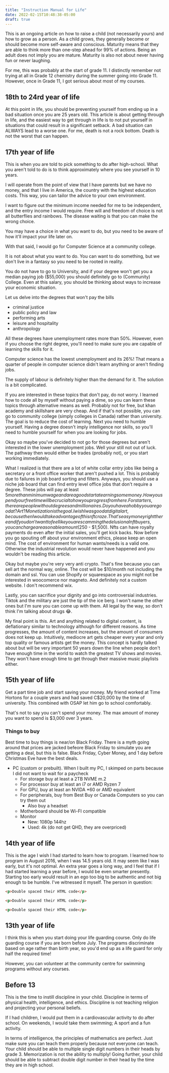 ```yaml
---
title: "Instruction Manual for Life"
date: 2022-02-15T10:48:38-05:00
draft: true
---
```


This is an ongoing article on how to raise a child (not necessarily yours) and how to grow as a person. As a child grows, they generally become or should become more self-aware and conscious. Maturity means that they are able to think more than one-step ahead for 99% of actions. Being an adult does not imply you are mature. Maturity is also not about never having fun or never laughing.

For me, this was probably at the start of grade 11. I distinctly remember not trying at all in Grade 12 chemistry during the summer going into Grade 11. However, once in Grade 11, I got serious about most of my courses.

## 18th to 24rd year of life

At this point in life, you should be preventing yourself from ending up in a bad situation once you are 25 years old.
This article is about getting through in life, and the easiest way to get through in life is to not put yourself in situations that could result in a significant setback. A bad situation can ALWAYS lead to a worse one. For me, death is not a rock bottom. Death is not the worst that can happen.

## 17th year of life

This is when you are told to pick something to do after high-school. What you aren't told to do is to think approximately where you see yourself in 10 years.

I will operate from the point of view that I have parents but we have no money, and that I live in America, the country with the
highest education costs. This way, you can tailor the advice to your own environment.

I want to figure out the minimum income needed for me to be independent, and the entry income I would require.
Free will and freedom of choice is not all butterflies and rainbows. The disease waiting is that you can make the wrong choice.

You may have a choice in what you want to do, but you need to be aware of how it'll impact your life later on.

With that said, I would go for Computer Science at a community college.

It is not about what you want to do. You can want to do something, but we don't live in a fantasy so you need to be rooted in reality.

You do not have to go to University, and if your degree won't get you a median paying job ($55,000) you should definitely go to (Community) College. Even at this salary, you should be thinking about ways to increase your economic situation.

Let us delve into the degrees that won't pay the bills

- criminal justice
- public policy and law
- performing arts
- leisure and hospitality
- anthropology

All these degrees have unemployment rates more than 50%. However, even if you choose the right degree, you'll need to make sure you are capable of learning the skills for it.

Computer science has the lowest unemployment and its 26%! That means a quarter of people in computer science didn't learn anything or aren't finding jobs.

The supply of labour is definitely higher than the demand for it. The solution is a bit complicated.

If you are interested in these topics that don't pay, do not worry. I learned how to code all by myself without paying a dime, so you can learn these topics through alternative means as well. Probably not for free, but khan academy and skillshare are very cheap. And if that's not possible, you can go to community college (simply colleges in Canada) rather than university. The goal is to reduce the cost of learning. Next you need to humble yourself. Having a degree doesn't imply intelligence nor skills, so you'll need to humble yourself for when you are looking for jobs.

Okay so maybe you've decided to not go for those degrees but aren't interested in the lower unemployment jobs. Well your still not out of luck. The pathway then would either be trades (probably not), or you start working immediately.

What I realized is that there are a lot of white collar entry jobs like being a secretary or a front office worker that aren't pushed a lot. This is probably due to failures in job board sorting and filters. Anyways, you should use a niche job board that can find entry level office jobs that don't require a degree. These jobs will pay at least $5 more than minimum wage and are a good start at earning some money. How you spend your free time will be crucial to how you progress from here. For starters, there are people without degrees and millionaires. Do you have a hobby you are good at? Art? Monetization is the goal. I wish I was good at digital art, because then I would take advantage of this nft craze. That's easy money right there and if you don't want to feel like you are scamming the delusional nft buyers, you can charge a reasonable amount ($250 - $1,500). Nfts can have royalty payments do even after the initial sales, you'll get kick backs. Now before you go spouting off about your environment ethics, please keep an open mind. The cost of environment for human wants/needs is a valid one. Otherwise the industrial revolution would never have happened and you wouldn't be reading this article.

Okay but maybe you're very very anti crypto. That's fine because you can sell art the normal way, online. The cost will be $10/month not including the domain and ssl. You can use Shopify or squarespace as you might not be interested in woocomerce nor magneto. And definitely not a custom website. I don't recommend wix.

Lastly, you can sacrifice your dignity and go into controversial industries. Tiktok and the military are just the tip of the ice berg. I won't name the other ones but I'm sure you can come up with them. All legal by the way, so don't think I'm talking about drugs 😂.

My final point is this. Art and anything related to digital content, is deflationary similar to technology although for different reasons. As time progresses, the amount of content increases, but the amount of consumers does not keep up. Intuitively, mediocre art gets cheaper every year and only top quality or famous artists get the money. This concept is hardly talked about but will be very important 50 years down the line when people don't have enough time in the world to watch the greatest TV shows and movies. They won't have enough time to get through their massive music playlists either.

## 15th year of life

Get a part time job and start saving your money. My friend worked at Time Hortons for a couple years and had saved C$20,000 by the time of university. This combined with OSAP let him go to school comfortably.

That's not to say you can't spend your money. The max amount of money you want to spend is $3,000 over 3 years.

### Things to buy

Best time to buy things is near/on Black Friday. There is a myth going around that prices are jacked befeore Black Friday to
simulate you are getting a deal, but this is false. Black Friday, Cyber Money, and 1 day before Christmas Eve have the best deals.

- PC (custom or prebuilt). When I built my PC, I skimped on parts because I did not want to wait for a paycheck
  - For storage buy at least a 2TB NVME m.2
  - For processor buy at least an i7 or AMD Ryzen 7
  - For GPU, buy at least an NVIDA *60 or AMD equivalent
  - For peripherals, buy from Best Buy or Canada Computers so you can try them out
    - Also buy a headset
  - Motherboard should be Wi-FI compatible
  - Monitor
    - New: 1080p 144hz
    - Used: 4k (do not get QHD, they are overpriced)

## 14th year of life

This is the age I wish I had started to learn how to program.
I learned how to program in August 2016, when I was 14.5 years old. It may seem like I was early, but it's not optimal.
An extra year goes a long way, and I feel that if I had started learning a year before, I would be even smarter presently.
Starting too early would result in an ego too big to be authentic and not big enough to be humble. I've witnessed it myself.
The person in question:

```html
<p>Double spaced their HTML code</p>

<p>Double spaced their HTML code</p>

<p>Double spaced their HTML code</p>
```

## 13th year of life

I think this is when you start doing your life guarding course. Only do life guarding course if you are born before July.
The programs discriminate based on age rather than birth year, so you'd end up as a life guard for only half the required time!

However, you can volunteer at the community centre for swimming programs without any courses.

## Before 13

This is the time to instill discipline in your child. Discipline in terms of physical health, intelligence, and ethics. Discipline is not teaching religion and projecting your personal beliefs.

If I had children, I would put them in a cardiovascular activity to do after school. On weekends, I would take them swimming; A sport and a fun activity.

In terms of intelligence, the principles of mathematics are perfect. Just make sure you can teach them properly because not everyone can teach. Your child should be able to multiple single digit numbers in their heads by grade 3. Memorization is not the ability to multiply! Going further, your child should be able to subtract double digit number in their head by the time they are in high school.
